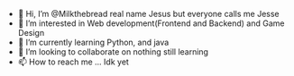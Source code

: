 - 👋 Hi, I’m @Milkthebread real name Jesus but everyone calls me Jesse
- 👀 I’m interested in Web development(Frontend and Backend) and Game Design
- 🌱 I’m currently learning Python, and java
- 💞️ I’m looking to collaborate on nothing still learning 
- 📫 How to reach me ... Idk yet

<!---
milkthebread/milkthebread is a ✨ special ✨ repository because its `README.md` (this file) appears on your GitHub profile.
You can click the Preview link to take a look at your changes.
--->
